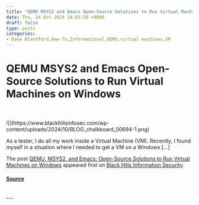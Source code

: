 ```yaml
---
title: "QEMU MSYS2 and Emacs Open-Source Solutions to Run Virtual Machines on Windows"
date: Thu, 24 Oct 2024 14:03:20 +0000
draft: false
type: posts
categories: 
- Dave Blandford,How-To,Informational,QEMU,virtual machines,VM
---
```

# QEMU MSYS2 and Emacs Open-Source Solutions to Run Virtual Machines on Windows

<br/>

<br/>
![](https://www.blackhillsinfosec.com/wp-content/uploads/2024/10/BLOG_chalkboard_00694-1.png)

As a tester, I do all my work inside a Virtual Machine (VM). Recently, I found myself in a situation where I needed to get a VM on a Windows \[…\]

The post [QEMU, MSYS2, and Emacs: Open-Source Solutions to Run Virtual Machines on Windows](https://www.blackhillsinfosec.com/qemu-msys2-and-emacs/) appeared first on [Black Hills Information Security](https://www.blackhillsinfosec.com).

#### [Source](https://www.blackhillsinfosec.com/qemu-msys2-and-emacs/)

<br/>
---
